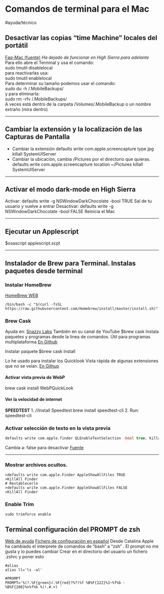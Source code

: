 # Comandos de terminal para el Mac
#ayuda/técnico 
## Desactivar las copias “time Machine” locales del portátil
[Faq-Mac (fuente)](http://www.faq-mac.com/2017/02/desactivar-las-copia-de-seguridad-locales-de-time-machine-en-portatiles/)
*Ha dejado de funcionar en High Sierra para adelante*  
Para ello abre el Terminal y usa el comando:  
sudo tmutil disablelocal  
para reactivarlas usa:  
sudo tmutil enablelocal  
Para determinar su tamaño podemos usar el comando:  
sudo du -h /.MobileBackups/  
y para eliminarla:  
sudo rm -rfv /.MobileBackups/  
A veces está dentro de la carpeta /Volumes/.MobileBackup o un nombre extraño (mira dentro)
- - - -
## Cambiar la extensión y la localización de las Capturas de Pantalla
- Cambiar la extensión
defaults write com.apple.screencapture type jpg
killall SystemUIServer
- Cambiar la ubicación, cambia /Pictures por el directorio que quieras.
defaults write com.apple.screencapture location ~/Pictures
killall SystemUIServer
- - - -
## Activar el modo dark-mode en High Sierra
Activar:
defaults write -g NSWindowDarkChocolate -bool TRUE
Sal de tu usuario y vuelve a entrar
Desactivar:
defaults write -g NSWindowDarkChocolate -bool FALSE
Reinicia el Mac
- - - -
## Ejecutar un Applescript 
$osascript applescript.scpt
- - - -
## Instalador de Brew para Terminal. Instalas paquetes desde terminal
### Instalar HomeBrew
[HomeBrew WEB](https://brew.sh/)
``` 
/bin/bash -c "$(curl -fsSL https://raw.githubusercontent.com/Homebrew/install/master/install.sh)"

```

### Brew Cask
Ayuda en: [Snazzy Labs](https://pastebin.com/jV9XzPrs) También en su canal de YouTube
$brew cask
Instala paquetes y programas desde la linea de comandos. Útil para programas multiplataforma
[En Github](https://github.com/Homebrew/homebrew-cask/blob/master/USAGE.md)

Instalar paquete
$brew cask Install <paquete>

Lo he usado para instalar los Quicklook Vista rápida de algunas extensiones que no se veían.
[En Githup](https://github.com/sindresorhus/quick-look-plugins/blob/master/readme.md)
#### Activar vista previa de WebP
brew cask install WebPQuickLook
#### Ver la velocidad de internet
 **SPEEDTEST**
	1. //Install Speedtest         brew install speedtest-cli
	2. Run:                        speedtest-cli




### Activar selección de texto en la vista previa
``` c
defaults write com.apple.finder QLEnableTextSelection -bool true; killall Finder
```

Cambia a: false para desactivar
[Fuente](https://coderwall.com/p/94rlia/copy-text-code-from-osx-quicklook-directly)

- - - -
### Mostrar archivos ocultos.
``` 
>defaults write com.apple.Finder AppleShowAllFiles TRUE
>KillAll Finder
# Restablecerlo 
>defaults write com.apple.Finder AppleShowAllFiles FALSE
>KillAll Finder
```

### Enable Trim
``` 
sudo trimforce enable
```

## Terminal configuración del PROMPT de zsh
[Web de ayuda](https://scriptingosx.com/2019/07/moving-to-zsh-06-customizing-the-zsh-prompt/) [Fichero de configuración en español](https://gist.github.com/3rn3st0/c51af47b73927479953e)
Desde Catalina Apple ha cambiado el interprete de comandos de “bash” a “zsh” .
El prompt no me gusta y lo puedes cambiar 
Crear en el directorio del usuario un fichero .zshrc y poner esto 
``` 
#alias
alias ll='ls -al'

#PROMPT
PROMPT='%(?.%F{green}√.%F{red}?%?)%f %B%F{122}%1~%f%b · %B%F{208}%n%f%b %(!.#.>) '
```